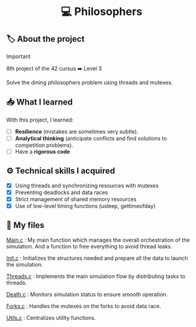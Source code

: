 <h1 align="center"> 💻 <strong>Philosophers</strong> </h1>

## 🏷️ **About the project**
> [!IMPORTANT]
> 8th project of the 42 cursus ➡️ Level 3

Solve the dining philosophers problem using threads and mutexes.

## 📥 **What I learned**
With this project, I learned:
- [ ] **Resilience** (mistakes are sometimes very subtle).
- [ ] **Analytical thinking** (anticipate conflicts and find solutions to competition problems).
- [ ] Have a **rigorous code**

## ⚙️ **Technical skills I acquired**
- [x] Using threads and synchronizing resources with mutexes
- [x] Preventing deadlocks and data races
- [x] Strict management of shared memory resources
- [x] Use of low-level timing functions (usleep, gettimeofday)

## 📁 **My files**
<ins>Main.c</ins> : My main function which manages the overall orchestration of the simulation. And a function to free everything to avoid thread leaks.

<ins>Init.c</ins> : Initializes the structures needed and prepare all the data to launch the simulation.

<ins>Threads.c</ins> : Implements the main simulation flow by distributing tasks to threads.

<ins>Death.c</ins> : Monitors simulation status to ensure smooth operation.

<ins>Forks.c</ins> : Handles the mutexes on the forks to avoid data race.

<ins>Utils.c</ins> : Centralizes utility functions.
